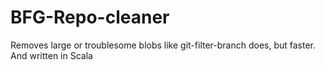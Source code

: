 # BFG-Repo-cleaner
Removes large or troublesome blobs like git-filter-branch does, but faster. And written in Scala
